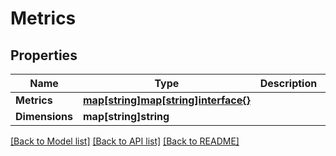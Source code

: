 # Metrics

## Properties

Name | Type | Description | Notes
------------ | ------------- | ------------- | -------------
**Metrics** | [**map[string]map[string]interface{}**](map[string]interface{}.md) |  | [optional] 
**Dimensions** | **map[string]string** |  | [optional] 

[[Back to Model list]](../README.md#documentation-for-models) [[Back to API list]](../README.md#documentation-for-api-endpoints) [[Back to README]](../README.md)


